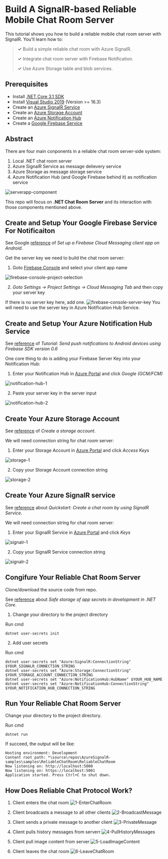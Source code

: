 # Build A SignalR-based Reliable Mobile Chat Room Server

This tutorial shows you how to build a reliable mobile chat room server with SignalR. You'll learn how to:

> **&#x2713;** Build a simple reliable chat room with Azure SignalR.
>
> **&#x2713;** Integrate chat room server with Firebase Notification.
> 
> **&#x2713;** Use Azure Storage table and blob services.

## Prerequisites
* Install [.NET Core 3.1 SDK](https://dotnet.microsoft.com/download/dotnet-core/3.1)
* Install [Visual Studio 2019](https://visualstudio.microsoft.com/vs/) (Version >= 16.3)
* Create an [Azure SignalR Service](https://azure.microsoft.com/en-us/services/signalr-service/)
* Create an [Azure Storage Account](https://docs.microsoft.com/en-us/azure/storage/common/storage-account-overview)
* Create an [Azure Notification Hub](https://azure.microsoft.com/en-us/services/notification-hubs/)
* Create a [Google Firebase Service](https://firebase.google.com/)

## Abstract

There are four main conponents in a reliable chat room server-side system: 
1. Local .NET chat room server
2. Azure SignalR Service as message delievery service
3. Azure Storage as message storage service
4. Azure Notification Hub (and Google Firebase behind it) as notification service

![serverapp-component](./assets/component.png)

This repo will focus on **.NET Chat Room Server** and its interaction with those components mentioned above.




## Create and Setup Your Google Firebase Service For Notificaiton

See Google [reference](https://firebase.google.com/docs/cloud-messaging/android/client) of *Set up a Firebase Cloud Messaging client app on Android*.

Get the server key we need to build the chat room server:

1. Goto [Firebase Console](https://console.firebase.google.com/) and select your client app name

![firebase-console-project-selection](./assets/firebase-console-1.png)

2. *Goto Settings -> Project Settings -> Cloud Messaging Tab* and then copy your server key

If there is no server key here, add one. 
![firebase-console-server-key](./assets/firebase-console-2.png)
You will need to use the server key in Azure Notification Hub Service.

## Create and Setup Your Azure Notification Hub Service

See [reference](https://docs.microsoft.com/en-us/azure/notification-hubs/notification-hubs-android-push-notification-google-fcm-get-started) of *Tutorial: Send push notifications to Android devices using Firebase SDK version 0.6*

One core thing to do is adding your Firebase Server Key into your Notification Hub:

1. Enter your Notification Hub in [Azure Portal](https://ms.portal.azure.com/) and click *Google (GCM/FCM)*

![notification-hub-1](./assets/notification-hub-1.png)

2. Paste your server key in the server input

![notification-hub-2](./assets/notification-hub-2.png)


## Create Your Azure Storage Account

See [reference](https://docs.microsoft.com/en-us/azure/storage/common/storage-account-create?tabs=azure-portal) of *Create a storage account*.

We will need connection string for chat room server:

1. Enter your Storage Account in [Azure Portal](https://ms.portal.azure.com/) and click *Access Keys*

![storage-1](./assets/storage-1.png)

2. Copy your Storage Account connection string

![storage-2](./assets/storage-2.png)

## Create Your Azure SignalR service

See [reference](https://docs.microsoft.com/en-us/azure/azure-signalr/signalr-quickstart-dotnet-core#:~:text=To%20create%20an%20Azure%20SignalR,the%20results%2C%20and%20select%20Create.) about *Quickstart: Create a chat room by using SignalR Service*.

We will need connection string for chat room server:

1. Enter your SignalR Service in [Azure Portal](https://ms.portal.azure.com/) and click *Keys*

![signalr-1](./assets/signalr-1.png)

2. Copy your SignalR Service connection string

![signalr-2](./assets/signalr-2.png)


## Congifure Your Reliable Chat Room Server

Clone/download the source code from repo. 

See [reference](https://docs.microsoft.com/en-us/aspnet/core/security/app-secrets?view=aspnetcore-3.1&tabs=windows) about *Safe storage of app secrets in development in .NET Core*.

1. Change your directory to the project directory

Run cmd
```dotnetcli
dotnet user-secrets init
```

2. Add user secrets

Run cmd
```dotnetcli
dotnet user-secrets set "Azure:SignalR:ConnectionString" $YOUR_SIGNALR_CONNECTION_STRING
dotnet user-secrets set "Azure:Storage:ConnectionString" $YOUR_STORAGE_ACCOUNT_CONNECTION_STRING
dotnet user-secrets set "Azure:NotificationHub:HubName" $YOUR_HUB_NAME
dotnet user-secrets set "Azure:NotificationHub:ConnectionString" $YOUR_NOTIFICATION_HUB_CONNECTION_STRING
```

## Run Your Reliable Chat Room Server
Change your directory to the project directory.

Run cmd
```dotnet cli
dotnet run
```

If succeed, the output will be like:
```dotnet cli
Hosting environment: Development
Content root path: *\source\repos\AzureSignalR-samples\samples\ReliableChatRoom\ReliableChatRoom
Now listening on: http://localhost:5000
Now listening on: https://localhost:5001
Application started. Press Ctrl+C to shut down.
```

## How Does Reliable Chat Protocol Work?

1. Client enters the chat room
![1-EnterChatRoom](./assets/1-EnterChatRoom.png)

2. Client broadcasts a message to all other clients
![2-BroadcastMessage](./assets/2-BroadcastMessage.png)

3. Client sends a private message to another client
![3-PrivateMessage](./assets/3-PrivateMessage.png)

4. Client pulls history messages from serverr
![4-PullHistoryMessages](./assets/4-PullHistoryMessages.png)

5. Client pull image content from server
![5-LoadImageContent](./assets/5-LoadImageContent.png)

6. Client leaves the chat room
![6-LeaveChatRoom](./assets/6-LeaveChatRoom.png)